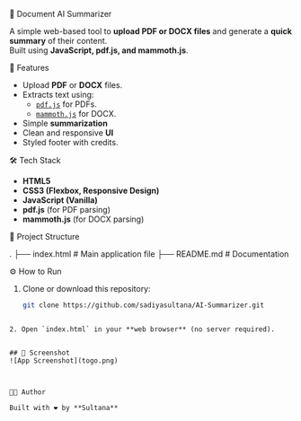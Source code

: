 📄 Document AI Summarizer

A simple web-based tool to **upload PDF or DOCX files** and generate a **quick summary** of their content.  
Built using **JavaScript, pdf.js, and mammoth.js**.


🚀 Features
- Upload **PDF** or **DOCX** files.
- Extracts text using:
  - [`pdf.js`](https://mozilla.github.io/pdf.js/) for PDFs.
  - [`mammoth.js`](https://github.com/mwilliamson/mammoth.js) for DOCX.
- Simple **summarization**
- Clean and responsive **UI**
- Styled footer with credits.


 🛠️ Tech Stack
- **HTML5**
- **CSS3 (Flexbox, Responsive Design)**
- **JavaScript (Vanilla)**
- **pdf.js** (for PDF parsing)
- **mammoth.js** (for DOCX parsing)


📂 Project Structure

.
├── index.html   # Main application file
├── README.md    # Documentation


⚙️ How to Run
1. Clone or download this repository:
   ```bash
   git clone https://github.com/sadiyasultana/AI-Summarizer.git
````

2. Open `index.html` in your **web browser** (no server required).


## 📸 Screenshot
![App Screenshot](togo.png)



👩‍💻 Author

Built with ❤️ by **Sultana**

